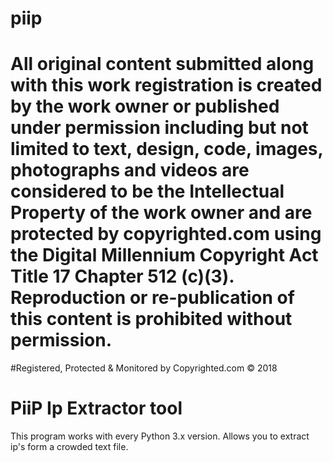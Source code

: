 # piip 
# All original content submitted along with this work registration is created by the work owner or published under permission including but not limited to text, design, code, images, photographs and videos are considered to be the Intellectual Property of the work owner and are protected by copyrighted.com using the Digital Millennium Copyright Act Title 17 Chapter 512 (c)(3). Reproduction or re-publication of this content is prohibited without permission.
#Registered, Protected & Monitored by Copyrighted.com © 2018 
<h1>PiiP Ip Extractor tool</h1>
<p1>This program works with every Python 3.x version. Allows you to extract ip's form a crowded text file.</p1>
